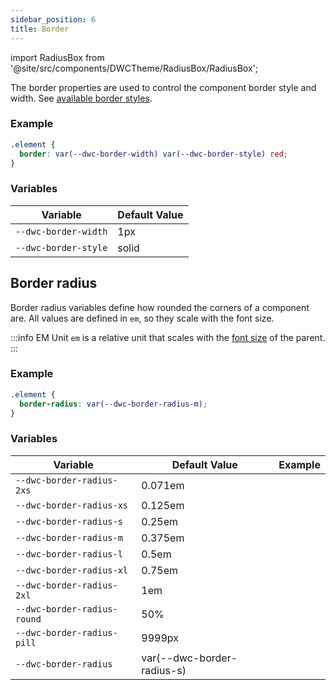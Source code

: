 ```yaml
---
sidebar_position: 6
title: Border
---
```


import RadiusBox from '@site/src/components/DWCTheme/RadiusBox/RadiusBox';

The border properties are used to control the component border style and width. See [available border styles](https://developer.mozilla.org/en-US/docs/Web/CSS/border-style).

### Example

```css
.element {
  border: var(--dwc-border-width) var(--dwc-border-style) red;
}
```

### Variables

| **Variable**         | **Default Value** |
|----------------------|-------------------|
| `--dwc-border-width` | 1px               |
| `--dwc-border-style` | solid             |

## Border radius

Border radius variables define how rounded the corners of a component are. All values are defined in `em`, so they scale with the font size.

:::info EM Unit
`em` is a relative unit that scales with the [font size](https://developer.mozilla.org/en-US/docs/Web/CSS/font-size) of the parent.
:::

### Example

```css
.element {
  border-radius: var(--dwc-border-radius-m);
}
```

### Variables

| **Variable**                | **Default Value**          | **Example**                         |
|-----------------------------|-----------------------------|--------------------------------------|
| `--dwc-border-radius-2xs`   | 0.071em                    | <RadiusBox radius="--dwc-border-radius-2xs" /> |
| `--dwc-border-radius-xs`    | 0.125em                    | <RadiusBox radius="--dwc-border-radius-xs" /> |
| `--dwc-border-radius-s`     | 0.25em                     | <RadiusBox radius="--dwc-border-radius-s" />  |
| `--dwc-border-radius-m`     | 0.375em                    | <RadiusBox radius="--dwc-border-radius-m" />  |
| `--dwc-border-radius-l`     | 0.5em                      | <RadiusBox radius="--dwc-border-radius-l" />  |
| `--dwc-border-radius-xl`    | 0.75em                     | <RadiusBox radius="--dwc-border-radius-xl" /> |
| `--dwc-border-radius-2xl`   | 1em                        | <RadiusBox radius="--dwc-border-radius-2xl" /> |
| `--dwc-border-radius-round` | 50%                        | <RadiusBox radius="--dwc-border-radius-round" /> |
| `--dwc-border-radius-pill`  | 9999px                     | <RadiusBox radius="--dwc-border-radius-pill" /> |
| `--dwc-border-radius`       | var(--dwc-border-radius-s) | <RadiusBox radius="--dwc-border-radius" />     |